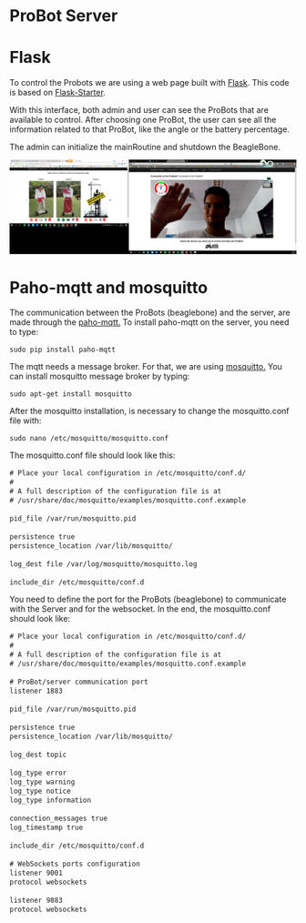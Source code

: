 # ProBot Server

# Flask
To control the Probots we are using a web page built with [Flask](http://flask.pocoo.org/). This code is based on [Flask-Starter](https://github.com/samgclarke/flask-starter).

With this interface, both admin and user can see the ProBots that are available to control. After choosing one ProBot, the user can see all the information related to that ProBot, like the angle or the battery percentage.

The admin can initialize the mainRoutine and shutdown the BeagleBone.

![](slider_interface.png) 

# Paho-mqtt and mosquitto
The communication between the ProBots (beaglebone) and the server, are made through the [paho-mqtt.](http://www.eclipse.org/paho/) To install paho-mqtt on the server, you need to type:
	
	sudo pip install paho-mqtt

The mqtt needs a message broker. For that, we are using [mosquitto.](https://mosquitto.org/) You can install mosquitto message broker by typing:
	
	sudo apt-get install mosquitto
	
After the mosquitto installation, is necessary to change the mosquitto.conf file with:
	
	sudo nano /etc/mosquitto/mosquitto.conf

The mosquitto.conf file should look like this:
	
	# Place your local configuration in /etc/mosquitto/conf.d/
	#
	# A full description of the configuration file is at
	# /usr/share/doc/mosquitto/examples/mosquitto.conf.example

	pid_file /var/run/mosquitto.pid

	persistence true
	persistence_location /var/lib/mosquitto/

	log_dest file /var/log/mosquitto/mosquitto.log

	include_dir /etc/mosquitto/conf.d

You need to define the port for the ProBots (beaglebone) to communicate with the Server and for the websocket. In the end, the mosquitto.conf should look like:

	# Place your local configuration in /etc/mosquitto/conf.d/
	#
	# A full description of the configuration file is at
	# /usr/share/doc/mosquitto/examples/mosquitto.conf.example
	
	# ProBot/server communication port
	listener 1883

	pid_file /var/run/mosquitto.pid

	persistence true
	persistence_location /var/lib/mosquitto/

	log_dest topic

	log_type error
	log_type warning
	log_type notice
	log_type information

	connection_messages true
	log_timestamp true

	include_dir /etc/mosquitto/conf.d

	# WebSockets ports configuration
	listener 9001
	protocol websockets

	listener 9883
	protocol websockets
